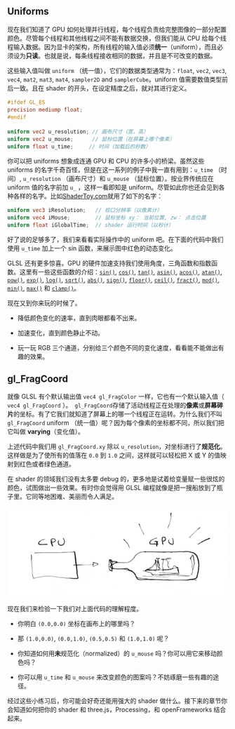 ## Uniforms

现在我们知道了 GPU 如何处理并行线程，每个线程负责给完整图像的一部分配置颜色。尽管每个线程和其他线程之间不能有数据交换，但我们能从 CPU 给每个线程输入数据。因为显卡的架构，所有线程的输入值必须**统一**（uniform），而且必须设为**只读**。也就是说，每条线程接收相同的数据，并且是不可改变的数据。

这些输入值叫做 ```uniform``` （统一值），它们的数据类型通常为：```float```, ```vec2```, ```vec3```, ```vec4```, ```mat2```, ```mat3```, ```mat4```, ```sampler2D``` and ```samplerCube```。uniform 值需要数值类型前后一致。且在 shader 的开头，在设定精度之后，就对其进行定义。

```glsl
#ifdef GL_ES
precision mediump float;
#endif

uniform vec2 u_resolution; // 画布尺寸（宽，高）
uniform vec2 u_mouse;      // 鼠标位置（在屏幕上哪个像素）
uniform float u_time;	  // 时间（加载后的秒数） 
```

你可以把 uniforms 想象成连通 GPU 和 CPU 的许多小的桥梁。虽然这些 uniforms 的名字千奇百怪，但是在这一系列的例子中我一直有用到：```u_time``` （时间）, ```u_resolution``` （画布尺寸）和 ```u_mouse``` （鼠标位置）。按业界传统应在 uniform 值的名字前加 ```u_``` ，这样一看即知是 uniform。尽管如此你也还会见到各种各样的名字。比如[ShaderToy.com](https://www.shadertoy.com/)就用了如下的名字：

```glsl
uniform vec3 iResolution;   // 视口分辨率（以像素计）
uniform vec4 iMouse;        // 鼠标坐标 xy： 当前位置, zw： 点击位置
uniform float iGlobalTime;  // shader 运行时间（以秒计）
```

好了说的足够多了，我们来看看实际操作中的 uniform 吧。在下面的代码中我们使用  ```u_time``` 加上一个 sin 函数，来展示图中红色的动态变化。

<div class="codeAndCanvas" data="time.frag"></div>

GLSL 还有更多惊喜。GPU 的硬件加速支持我们使用角度，三角函数和指数函数。这里有一些这些函数的介绍：[```sin()```](../glossary/?search=sin), [```cos()```](../glossary/?search=cos), [```tan()```](../glossary/?search=tan), [```asin()```](../glossary/?search=asin), [```acos()```](../glossary/?search=acos), [```atan()```](../glossary/?search=atan), [```pow()```](../glossary/?search=pow), [```exp()```](../glossary/?search=exp), [```log()```](../glossary/?search=log), [```sqrt()```](../glossary/?search=sqrt), [```abs()```](../glossary/?search=abs), [```sign()```](../glossary/?search=sign), [```floor()```](../glossary/?search=floor), [```ceil()```](../glossary/?search=ceil), [```fract()```](../glossary/?search=fract), [```mod()```](../glossary/?search=mod), [```min()```](../glossary/?search=min), [```max()```](../glossary/?search=max) 和 [```clamp()```](../glossary/?search=clamp)。

现在又到你来玩的时候了。

* 降低颜色变化的速率，直到肉眼都看不出来。

* 加速变化，直到颜色静止不动。

* 玩一玩 RGB 三个通道，分别给三个颜色不同的变化速度，看看能不能做出有趣的效果。

## gl_FragCoord

就像 GLSL 有个默认输出值 ```vec4 gl_FragColor``` 一样，它也有一个默认输入值（ ```vec4 gl_FragCoord``` ）。``` gl_FragCoord```存储了活动线程正在处理的**像素**或**屏幕碎片**的坐标。有了它我们就知道了屏幕上的哪一个线程正在运转。为什么我们不叫 ``` gl_FragCoord``` uniform （统一值）呢？因为每个像素的坐标都不同，所以我们把它叫做 **varying**（变化值）。

<div class="codeAndCanvas" data="space.frag"></div>

上述代码中我们用 ```gl_FragCoord.xy``` 除以 ```u_resolution```，对坐标进行了**规范化**。这样做是为了使所有的值落在 ```0.0``` 到 ```1.0``` 之间，这样就可以轻松把 X 或 Y 的值映射到红色或者绿色通道。

在 shader 的领域我们没有太多要 debug 的，更多地是试着给变量赋一些很炫的颜色，试图做出一些效果。有时你会觉得用 GLSL 编程就像是把一搜船放到了瓶子里。它同等地困难、美丽而令人满足。

![](08.png)

现在我们来检验一下我们对上面代码的理解程度。

* 你明白 ```(0.0,0.0)``` 坐标在画布上的哪里吗？

* 那 ```(1.0,0.0)```, ```(0.0,1.0)```, ```(0.5,0.5)``` 和 ```(1.0,1.0)``` 呢？

* 你知道如何用**未**规范化（normalized）的 ```u_mouse``` 吗？你可以用它来移动颜色吗？

* 你可以用 ```u_time``` 和 ```u_mouse``` 来改变颜色的图案吗？不妨琢磨一些有趣的途径。

经过这些小练习后，你可能会好奇还能用强大的 shader 做什么。接下来的章节你会知道如何把你的 shader 和 three.js，Processing，和 openFrameworks 结合起来。